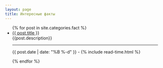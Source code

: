 ```yaml
---
layout: page
title: Интересные факты
---
```

<ul class="posts">
  {% for post in site.categories.fact %}
    <li itemscope>
      <a href="{{ site.github.url }}{{ post.url }}">{{ post.title }}</a><br>
	  {{post.description}}<br><hr>
      <p class="post-date"><span><i class="fa fa-calendar" aria-hidden="true"></i> {{ post.date | date: "%B %-d" }} - <i class="fa fa-clock-o" aria-hidden="true"></i> {% include read-time.html %}</span></p>
    </li>

  {% endfor %}
</ul>
